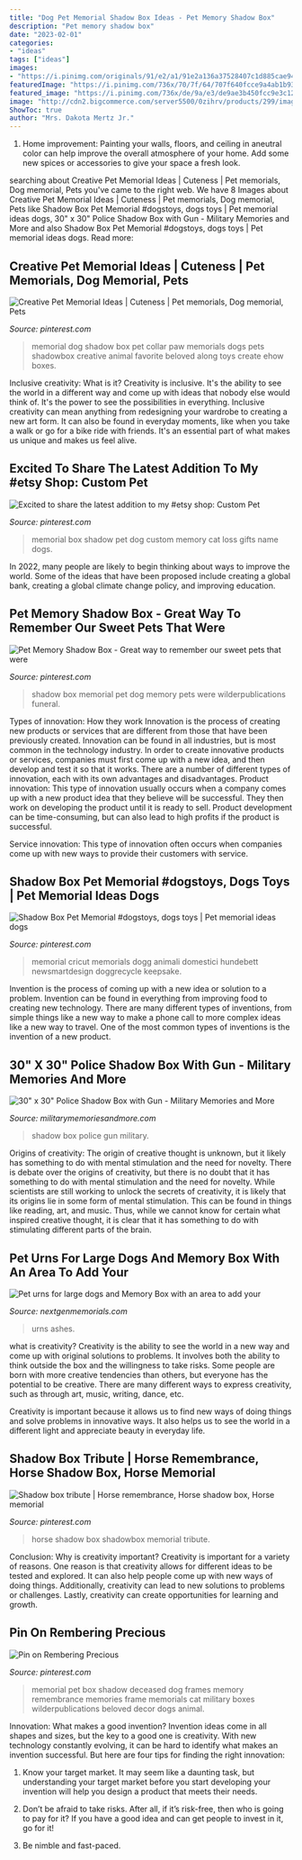 ```yaml
---
title: "Dog Pet Memorial Shadow Box Ideas - Pet Memory Shadow Box"
description: "Pet memory shadow box"
date: "2023-02-01"
categories:
- "ideas"
tags: ["ideas"]
images:
- "https://i.pinimg.com/originals/91/e2/a1/91e2a136a37528407c1d885cae94aa6e.jpg"
featuredImage: "https://i.pinimg.com/736x/70/7f/64/707f640fcce9a4ab1b93c921b8d6c0a4.jpg"
featured_image: "https://i.pinimg.com/736x/de/9a/e3/de9ae3b450fcc9e3c1283ef04285bafd.jpg"
image: "http://cdn2.bigcommerce.com/server5500/0zihrv/products/299/images/1629/PPD-compressed__60096.1473876649.386.513.jpg?c=2"
ShowToc: true
author: "Mrs. Dakota Mertz Jr."
---
```



1. Home improvement: Painting your walls, floors, and ceiling in aneutral color can help improve the overall atmosphere of your home. Add some new spices or accessories to give your space a fresh look. 

	

		
searching about Creative Pet Memorial Ideas | Cuteness | Pet memorials, Dog memorial, Pets you've came to the right web. We have 8 Images about Creative Pet Memorial Ideas | Cuteness | Pet memorials, Dog memorial, Pets like Shadow Box Pet Memorial #dogstoys, dogs toys | Pet memorial ideas dogs, 30&quot; x 30&quot; Police Shadow Box with Gun - Military Memories and More and also Shadow Box Pet Memorial #dogstoys, dogs toys | Pet memorial ideas dogs. Read more:
		
    
## Creative Pet Memorial Ideas | Cuteness | Pet Memorials, Dog Memorial, Pets

<img loading=lazy src="https://i.pinimg.com/originals/54/71/8a/54718aa5f95c4fb3cc13e62f7a38542f.jpg" onerror="this.onerror=null;this.src='https://tse2.mm.bing.net/th?id=OIP.2Llrnw7Xmw0h3gsCPnZZLwAAAA&amp;pid=15.1';" alt="Creative Pet Memorial Ideas | Cuteness | Pet memorials, Dog memorial, Pets">

_Source: pinterest.com_

>memorial dog shadow box pet collar paw memorials dogs pets shadowbox creative animal favorite beloved along toys create ehow boxes. 

	

Inclusive creativity: What is it?
Creativity is inclusive. It's the ability to see the world in a different way and come up with ideas that nobody else would think of. It's the power to see the possibilities in everything. Inclusive creativity can mean anything from redesigning your wardrobe to creating a new art form. It can also be found in everyday moments, like when you take a walk or go for a bike ride with friends. It's an essential part of what makes us unique and makes us feel alive.

    
## Excited To Share The Latest Addition To My #etsy Shop: Custom Pet

<img loading=lazy src="https://i.pinimg.com/736x/70/7f/64/707f640fcce9a4ab1b93c921b8d6c0a4.jpg" onerror="this.onerror=null;this.src='https://tse1.mm.bing.net/th?id=OIP.Z5E8jlr3Vxwfiha9lSFSUgHaJ3&amp;pid=15.1';" alt="Excited to share the latest addition to my #etsy shop: Custom Pet">

_Source: pinterest.com_

>memorial box shadow pet dog custom memory cat loss gifts name dogs. 

	

In 2022, many people are likely to begin thinking about ways to improve the world. Some of the ideas that have been proposed include creating a global bank, creating a global climate change policy, and improving education.

    
## Pet Memory Shadow Box - Great Way To Remember Our Sweet Pets That Were

<img loading=lazy src="https://i.pinimg.com/originals/40/f6/b7/40f6b7509f37b41503e27478f46ed456.jpg" onerror="this.onerror=null;this.src='https://tse1.mm.bing.net/th?id=OIP.kQVEy0Yw_U2StWa2l7n91AHaHa&amp;pid=15.1';" alt="Pet Memory Shadow Box - Great way to remember our sweet pets that were">

_Source: pinterest.com_

>shadow box memorial pet dog memory pets were wilderpublications funeral. 

	

Types of innovation: How they work
Innovation is the process of creating new products or services that are different from those that have been previously created. Innovation can be found in all industries, but is most common in the technology industry. In order to create innovative products or services, companies must first come up with a new idea, and then develop and test it so that it works. There are a number of different types of innovation, each with its own advantages and disadvantages. 
Product innovation: This type of innovation usually occurs when a company comes up with a new product idea that they believe will be successful. They then work on developing the product until it is ready to sell. Product development can be time-consuming, but can also lead to high profits if the product is successful. 

Service innovation: This type of innovation often occurs when companies come up with new ways to provide their customers with service.

    
## Shadow Box Pet Memorial #dogstoys, Dogs Toys | Pet Memorial Ideas Dogs

<img loading=lazy src="https://i.pinimg.com/736x/de/9a/e3/de9ae3b450fcc9e3c1283ef04285bafd.jpg" onerror="this.onerror=null;this.src='https://tse1.mm.bing.net/th?id=OIP.E21Y3h5Bv65SL72K8P_GwwHaJ3&amp;pid=15.1';" alt="Shadow Box Pet Memorial #dogstoys, dogs toys | Pet memorial ideas dogs">

_Source: pinterest.com_

>memorial cricut memorials dogg animali domestici hundebett newsmartdesign doggrecycle keepsake. 

	

Invention is the process of coming up with a new idea or solution to a problem. Invention can be found in everything from improving food to creating new technology. There are many different types of inventions, from simple things like a new way to make a phone call to more complex ideas like a new way to travel. One of the most common types of inventions is the invention of a new product.

    
## 30&quot; X 30&quot; Police Shadow Box With Gun - Military Memories And More

<img loading=lazy src="http://cdn2.bigcommerce.com/server5500/0zihrv/products/299/images/1629/PPD-compressed__60096.1473876649.386.513.jpg?c=2" onerror="this.onerror=null;this.src='https://tse2.mm.bing.net/th?id=OIP.PMFHmQ4kHlJTe39tuS0lDwAAAA&amp;pid=15.1';" alt="30&quot; x 30&quot; Police Shadow Box with Gun - Military Memories and More">

_Source: militarymemoriesandmore.com_

>shadow box police gun military. 

	

Origins of creativity: The origin of creative thought is unknown, but it likely has something to do with mental stimulation and the need for novelty.
There is debate over the origins of creativity, but there is no doubt that it has something to do with mental stimulation and the need for novelty. While scientists are still working to unlock the secrets of creativity, it is likely that its origins lie in some form of mental stimulation. This can be found in things like reading, art, and music. Thus, while we cannot know for certain what inspired creative thought, it is clear that it has something to do with stimulating different parts of the brain.

    
## Pet Urns For Large Dogs And Memory Box With An Area To Add Your

<img loading=lazy src="https://www.nextgenmemorials.com/wp-content/uploads/2017/03/hm138lgpeturnmedimage.jpg" onerror="this.onerror=null;this.src='https://tse2.mm.bing.net/th?id=OIP.-E1LeKU-QZ81f6EonovgeQHaG5&amp;pid=15.1';" alt="Pet urns for large dogs and Memory Box with an area to add your">

_Source: nextgenmemorials.com_

>urns ashes. 

	

what is creativity?
Creativity is the ability to see the world in a new way and come up with original solutions to problems. It involves both the ability to think outside the box and the willingness to take risks.
Some people are born with more creative tendencies than others, but everyone has the potential to be creative. There are many different ways to express creativity, such as through art, music, writing, dance, etc.

Creativity is important because it allows us to find new ways of doing things and solve problems in innovative ways. It also helps us to see the world in a different light and appreciate beauty in everyday life.

    
## Shadow Box Tribute | Horse Remembrance, Horse Shadow Box, Horse Memorial

<img loading=lazy src="https://i.pinimg.com/originals/b7/6b/ef/b76befa23eac675b1923372f430672ff.jpg" onerror="this.onerror=null;this.src='https://tse3.mm.bing.net/th?id=OIP.DtLrNrFFcSoxIEWT3ev54gAAAA&amp;pid=15.1';" alt="Shadow box tribute | Horse remembrance, Horse shadow box, Horse memorial">

_Source: pinterest.com_

>horse shadow box shadowbox memorial tribute. 

	

Conclusion: Why is creativity important?
Creativity is important for a variety of reasons. One reason is that creativity allows for different ideas to be tested and explored. It can also help people come up with new ways of doing things. Additionally, creativity can lead to new solutions to problems or challenges. Lastly, creativity can create opportunities for learning and growth.

    
## Pin On Rembering Precious

<img loading=lazy src="https://i.pinimg.com/originals/91/e2/a1/91e2a136a37528407c1d885cae94aa6e.jpg" onerror="this.onerror=null;this.src='https://tse3.mm.bing.net/th?id=OIP.adQe93Del8BLHO45RFIUOQHaJ3&amp;pid=15.1';" alt="Pin on Rembering Precious">

_Source: pinterest.com_

>memorial pet box shadow deceased dog frames memory remembrance memories frame memorials cat military boxes wilderpublications beloved decor dogs animal. 

	

Innovation: What makes a good invention?
Invention ideas come in all shapes and sizes, but the key to a good one is creativity. With new technology constantly evolving, it can be hard to identify what makes an invention successful. But here are four tips for finding the right innovation:
1. Know your target market. It may seem like a daunting task, but understanding your target market before you start developing your invention will help you design a product that meets their needs.

2. Don’t be afraid to take risks. After all, if it’s risk-free, then who is going to pay for it? If you have a good idea and can get people to invest in it, go for it!
3. Be nimble and fast-paced.

